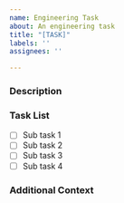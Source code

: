 ```yaml
---
name: Engineering Task
about: An engineering task
title: "[TASK]"
labels: ''
assignees: ''

---
```


### Description
<!-- Provide a detailed description of the task. -->

### Task List
<!-- If necessary, track sub-tasks using reorderable checklists. -->

- [ ] Sub task 1
- [ ] Sub task 2
- [ ] Sub task 3
- [ ] Sub task 4

### Additional Context
<!-- Add any other context about the task here. -->
